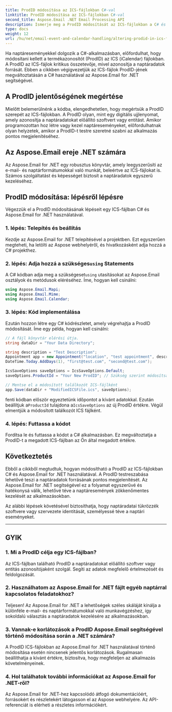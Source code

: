 ```yaml
---
title: ProdID módosítása az ICS-fájlokban C#-val
linktitle: ProdID módosítása az ICS-fájlokban C#-val
second_title: Aspose.Email .NET Email Processing API
description: Ismerje meg a ProdID módosítását az ICS-fájlokban a C# és az Aspose.Email for .NET használatával. Lépésről lépésre útmutató és kód. Biztosítsa az adatok integritását és kompatibilitását.
type: docs
weight: 12
url: /hu/net/email-event-and-calendar-handling/altering-prodid-in-ics-files-with-csharp/
---
```


Ha naptáreseményekkel dolgozik a C#-alkalmazásban, előfordulhat, hogy módosítani kellett a termékazonosítót (ProdID) az ICS (iCalendar) fájlokban. A ProdID az ICS-fájlok kritikus összetevője, mivel azonosítja a naptáradatok forrását. Ebben a cikkben végigvezetjük az ICS-fájlok ProdID-jének megváltoztatásán a C# használatával az Aspose.Email for .NET segítségével.

## A ProdID jelentőségének megértése

Mielőtt belemerülnénk a kódba, elengedhetetlen, hogy megértsük a ProdID szerepét az ICS-fájlokban. A ProdID olyan, mint egy digitális ujjlenyomat, amely azonosítja a naptáradatokat előállító szoftvert vagy entitást. Amikor programozottan hoz létre vagy kezel naptáreseményeket, előfordulhatnak olyan helyzetek, amikor a ProdID-t testre szeretné szabni az alkalmazás pontos megjelenítéséhez.

## Az Aspose.Email ereje .NET számára

Az Aspose.Email for .NET egy robusztus könyvtár, amely leegyszerűsíti az e-mail- és naptárformátumokkal való munkát, beleértve az ICS-fájlokat is. Számos szolgáltatást és képességet biztosít a naptáradatok egyszerű kezeléséhez.

## ProdID módosítása: lépésről lépésre

Végezzük el a ProdID módosításának lépéseit egy ICS-fájlban C# és Aspose.Email for .NET használatával.

### 1. lépés: Telepítés és beállítás

Kezdje az Aspose.Email for .NET telepítésével a projektben. Ezt egyszerűen megteheti, ha letölti az Aspose webhelyéről, és hivatkozásként adja hozzá a C# projekthez.

###  2. lépés: Adja hozzá a szükséges`using` Statements

 A C# kódban adja meg a szükségeset`using` utasításokat az Aspose.Email osztályok és metódusok eléréséhez. Íme, hogyan kell csinálni:

```csharp
using Aspose.Email.Mapi;
using Aspose.Email.Mime;
using Aspose.Email.Calendar;
```

### 3. lépés: Kód implementálása

Ezután hozzon létre egy C# kódrészletet, amely végrehajtja a ProdID módosítását. Íme egy példa, hogyan kell csinálni:

```csharp
// A fájl könyvtár elérési útja.
string dataDir = "Your Data Directory";

string description = "Test Description";
Appointment app = new Appointment("location", "test appointment", description, DateTime.Today,
DateTime.Today.AddDays(1), "first@test.com", "second@test.com");

IcsSaveOptions saveOptions = IcsSaveOptions.Default;
saveOptions.ProductId = "Your New ProdID"; // Szükség szerint módosítsa a ProdID-t

// Mentse el a módosított találkozót ICS-fájlként
app.Save(dataDir + "ModifiedICSFile.ics", saveOptions);
```

 fenti kódban először egyeztetünk időpontot a kívánt adatokkal. Ezután beállítjuk a`ProductId` tulajdona a`IcsSaveOptions` az új ProdID értékre. Végül elmentjük a módosított találkozót ICS fájlként.

### 4. lépés: Futtassa a kódot

Fordítsa le és futtassa a kódot a C# alkalmazásban. Ez megváltoztatja a ProdID-t a megadott ICS-fájlban az Ön által megadott értékre.

## Következtetés

Ebből a cikkből megtudtuk, hogyan módosítható a ProdID az ICS-fájlokban C# és Aspose.Email for .NET használatával. A ProdID testreszabása lehetővé teszi a naptáradatok forrásának pontos megjelenítését. Az Aspose.Email for .NET segítségével ez a folyamat egyszerűvé és hatékonysá válik, lehetővé téve a naptáresemények zökkenőmentes kezelését az alkalmazásokban.

Az alábbi lépések követésével biztosíthatja, hogy naptáradatai tükrözzék szoftvere vagy szervezete identitását, személyessé téve a naptári eseményeket.

---

## GYIK

### 1. Mi a ProdID célja egy ICS-fájlban?

Az ICS-fájlban található ProdID a naptáradatokat előállító szoftver vagy entitás azonosítójaként szolgál. Segíti az adatok megfelelő értelmezését és feldolgozását.

### 2. Használhatom az Aspose.Email for .NET fájlt egyéb naptárral kapcsolatos feladatokhoz?

Teljesen! Az Aspose.Email for .NET a lehetőségek széles skáláját kínálja a különféle e-mail- és naptárformátumokkal való munkavégzéshez, így sokoldalú választás a naptáradatok kezelésére az alkalmazásokban.

### 3. Vannak-e korlátozások a ProdID Aspose.Email segítségével történő módosítása során a .NET számára?

A ProdID ICS-fájlokban az Aspose.Email for .NET használatával történő módosítása esetén nincsenek jelentős korlátozások. Rugalmasan beállíthatja a kívánt értékre, biztosítva, hogy megfeleljen az alkalmazás követelményeinek.

### 4. Hol találhatok további információkat az Aspose.Email for .NET-ről?

Az Aspose.Email for .NET-hez kapcsolódó átfogó dokumentációért, forrásokért és részletekért látogasson el az Aspose webhelyére. Az API-referenciát is elérheti a részletes információkért.
